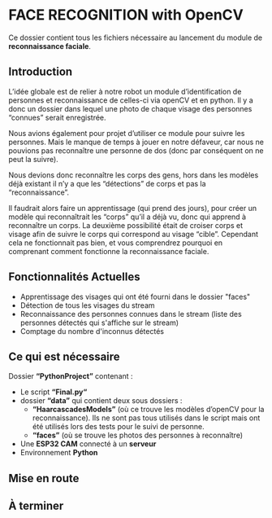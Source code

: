 # FACE RECOGNITION with OpenCV
Ce dossier contient tous les fichiers nécessaire au lancement du module de <strong>reconnaissance faciale</strong>.

## Introduction 

L’idée globale est de relier à notre robot un module d’identification de personnes et reconnaissance de celles-ci via openCV et en python. Il y a donc un dossier dans lequel une photo de chaque visage des personnes “connues” serait enregistrée.

Nous avions également pour projet d’utiliser ce module pour suivre les personnes. Mais le manque de temps à jouer en notre défaveur, car nous ne pouvions pas reconnaître une personne de dos (donc par conséquent on ne peut la suivre). 

Nous devions donc reconnaître les corps des gens, hors dans les modèles déjà existant il n’y a que les “détections” de corps et pas la “reconnaissance”. 

Il faudrait alors faire un apprentissage (qui prend des jours), pour créer un modèle qui reconnaîtrait les “corps” qu’il a déjà vu, donc qui apprend à reconnaître un corps. La deuxième possibilité était de croiser corps et visage afin de suivre le corps qui correspond au visage “cible”. Cependant cela ne fonctionnait pas bien, et vous comprendrez pourquoi en comprenant comment fonctionne la reconnaissance faciale.


## Fonctionnalités Actuelles 

- Apprentissage des visages qui ont été fourni dans le dossier "faces"
- Détection de tous les visages du stream
- Reconnaissance des personnes connues dans le stream (liste des personnes détectés qui s'affiche sur le stream)
- Comptage du nombre d'inconnus détectés

## Ce qui est nécessaire 

Dossier <strong>“PythonProject”</strong> contenant :
  - Le script <strong>“Final.py“</strong>
  - dossier <strong>“data”</strong> qui contient deux sous dossiers : 
      - <strong>“HaarcascadesModels”</strong> (où ce trouve les modèles d’openCV pour la reconnaissance). Ils ne sont pas tous utilisés dans le script mais ont été utilisés lors des tests pour le suivi de personne.
      - <strong>“faces”</strong> (où se trouve les photos des personnes à reconnaître)
  - Une <strong>ESP32 CAM</strong> connecté à un <strong>serveur</strong>
  - Environnement <strong>Python</strong>



## Mise en route


## À terminer 


